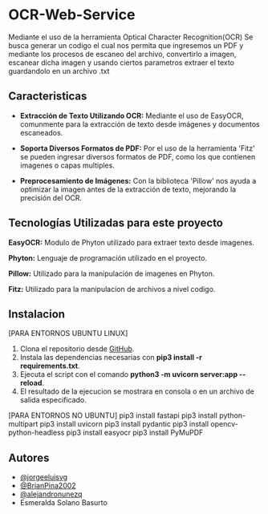 
# OCR-Web-Service

Mediante el uso de la herramienta Optical Character Recognition(OCR)
Se busca generar un codigo el cual nos permita que ingresemos un PDF y mediante los procesos de escaneo del archivo, convertirlo a imagen, escanear dicha imagen y usando ciertos parametros extraer el texto guardandolo en un archivo .txt


## Caracteristicas

* **Extracción de Texto Utilizando OCR:** Mediante el uso de EasyOCR, comunmente para la extracción de texto desde imágenes y documentos escaneados.

* **Soporta Diversos Formatos de PDF:** Por el uso de la herramienta 'Fitz' se pueden ingresar diversos formatos de PDF, como los que contienen imagenes o capas multiples.

* **Preprocesamiento de Imágenes:** Con la biblioteca 'Pillow' nos ayuda a optimizar la imagen antes de la extracción de texto, mejorando la precisión del OCR.



## Tecnologías Utilizadas para este proyecto

**EasyOCR:** Modulo de Phyton utilizado para extraer texto desde imagenes.

**Phyton:** Lenguaje de programación utilizado en el proyecto.

**Pillow:** Utilizado para la manipulación de imagenes en Phyton.

**Fitz:** Utilizado para la manipulacion de archivos a nivel codigo.


## Instalacion
[PARA ENTORNOS UBUNTU LINUX]

  1. Clona el repositorio desde [GitHub](https://github.com/jorgeeluisvg/ocr-web-service).
  2. Instala las dependencias necesarias con **pip3 install -r requirements.txt**.
  3. Ejecuta el script con el comando **python3 -m uvicorn server:app --reload**.
  4. El resultado de la ejecucion se mostrara en consola o en un archivo de salida especificado.

  [PARA ENTORNOS NO UBUNTU]
  pip3 install fastapi
  pip3 install python-multipart
  pip3 install uvicorn
  pip3 install pydantic
  pip3 install opencv-python-headless
  pip3 install easyocr
  pip3 install PyMuPDF

    
## Autores

- [@jorgeeluisvg](https://github.com/jorgeeluisvg)
- [@BrianPina2002](https://github.com/BrianPina2002)
- [@alejandronunezq](https://github.com/alejandronunezq)
- Esmeralda Solano Basurto


